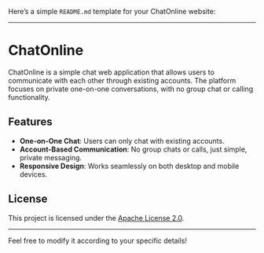 Here’s a simple `README.md` template for your ChatOnline website:

---

# ChatOnline

ChatOnline is a simple chat web application that allows users to communicate with each other through existing accounts. The platform focuses on private one-on-one conversations, with no group chat or calling functionality.

## Features
- **One-on-One Chat**: Users can only chat with existing accounts.
- **Account-Based Communication**: No group chats or calls, just simple, private messaging.
- **Responsive Design**: Works seamlessly on both desktop and mobile devices.

## License
This project is licensed under the [Apache License 2.0](https://github.com/i-Moad/chatOnline/blob/master/LICENSE.txt).

---

Feel free to modify it according to your specific details!
